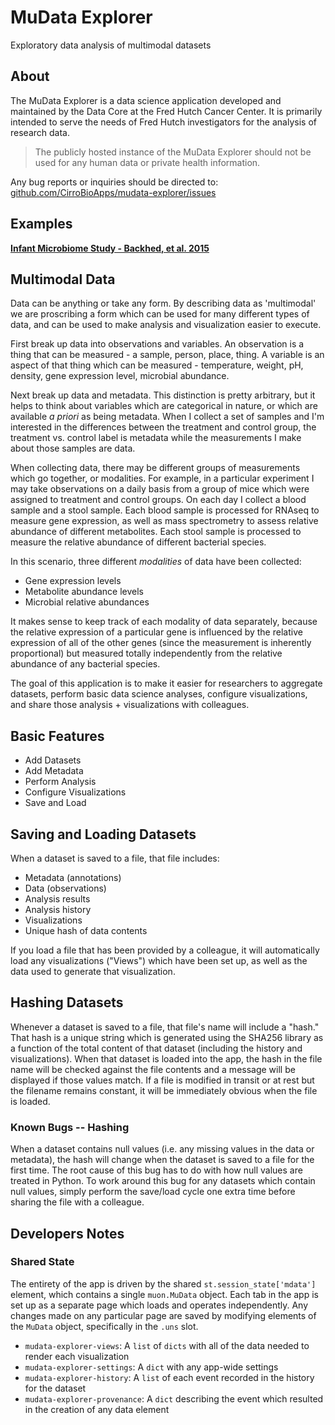 # MuData Explorer
Exploratory data analysis of multimodal datasets

## About

The MuData Explorer is a data science application developed and maintained by
the Data Core at the Fred Hutch Cancer Center.
It is primarily intended to serve the needs of Fred Hutch investigators for the
analysis of research data.

> The publicly hosted instance of the MuData Explorer should not be used for
any human data or private health information.

Any bug reports or inquiries should be directed to:
[github.com/CirroBioApps/mudata-explorer/issues](https://www.github.com/CirroBioApps/mudata-explorer/issues)

## Examples

[**Infant Microbiome Study - Backhed, et al. 2015**](https://mudata-explorer.streamlit.app/views?file=https://github.com/CirroBioApps/mudata-explorer/raw/main/demo_data/curatedMetagenomicData/BackhedF_2015/BackhedF_2015-46226d77c19496bb.h5mu)

## Multimodal Data

Data can be anything or take any form.
By describing data as 'multimodal' we are proscribing a form which can be used
for many different types of data, and can be used to make analysis and visualization
easier to execute.

First break up data into observations and variables.
An observation is a thing that can be measured - a sample, person, place, thing.
A variable is an aspect of that thing which can be measured - temperature, weight,
pH, density, gene expression level, microbial abundance.

Next break up data and metadata.
This distinction is pretty arbitrary, but it helps to think about variables which
are categorical in nature, or which are available _a priori_ as being metadata.
When I collect a set of samples and I'm interested in the differences between the
treatment and control group, the treatment vs. control label is metadata while the
measurements I make about those samples are data.

When collecting data, there may be different groups of measurements which go together,
or modalities.
For example, in a particular experiment I may take observations on a daily basis
from a group of mice which were assigned to treatment and control groups.
On each day I collect a blood sample and a stool sample.
Each blood sample is processed for RNAseq to measure gene expression, as well as
mass spectrometry to assess relative abundance of different metabolites.
Each stool sample is processed to measure the relative abundance of different
bacterial species.

In this scenario, three different _modalities_ of data have been collected:

- Gene expression levels
- Metabolite abundance levels
- Microbial relative abundances

It makes sense to keep track of each modality of data separately, because the
relative expression of a particular gene is influenced by the relative expression
of all of the other genes (since the measurement is inherently proportional)
but measured totally independently from the relative abundance of any bacterial
species.

The goal of this application is to make it easier for researchers to aggregate
datasets, perform basic data science analyses, configure visualizations, and
share those analysis + visualizations with colleagues.

## Basic Features

- Add Datasets
- Add Metadata
- Perform Analysis
- Configure Visualizations
- Save and Load

## Saving and Loading Datasets

When a dataset is saved to a file, that file includes:

- Metadata (annotations)
- Data (observations)
- Analysis results
- Analysis history
- Visualizations
- Unique hash of data contents

If you load a file that has been provided by a colleague, it will automatically
load any visualizations ("Views") which have been set up, as well as the data used
to generate that visualization.

## Hashing Datasets

Whenever a dataset is saved to a file, that file's name will include a "hash."
That hash is a unique string which is generated using the SHA256 library as a
function of the total content of that dataset (including the history and visualizations).
When that dataset is loaded into the app, the hash in the file name will be checked
against the file contents and a message will be displayed if those values match.
If a file is modified in transit or at rest but the filename remains constant, it will
be immediately obvious when the file is loaded.

### Known Bugs -- Hashing

When a dataset contains null values (i.e. any missing values in the data or metadata),
the hash will change when the dataset is saved to a file for the first time.
The root cause of this bug has to do with how null values are treated in Python.
To work around this bug for any datasets which contain null values, simply perform the
save/load cycle one extra time before sharing the file with a colleague.

## Developers Notes

### Shared State

The entirety of the app is driven by the shared `st.session_state['mdata']` element,
which contains a single `muon.MuData` object.
Each tab in the app is set up as a separate page which loads and operates independently.
Any changes made on any particular page are saved by modifying elements of the `MuData`
object, specifically in the `.uns` slot.

- `mudata-explorer-views`: A `list` of `dicts` with all of the data needed to render each visualization
- `mudata-explorer-settings`: A `dict` with any app-wide settings
- `mudata-explorer-history`: A `list` of each event recorded in the history for the dataset
- `mudata-explorer-provenance`: A `dict` describing the event which resulted in the creation of any data element
